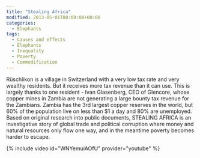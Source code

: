 ```yaml
---
title: "Stealing Africa"
modified: 2013-05-01T00:00:00+00:00
categories:
  - Elephants
tags:
  - Causes and effects
  - Elephants
  - Inequality
  - Poverty
  - Commodification
---
```


Rüschlikon is a village in Switzerland with a very low tax rate and very wealthy residents. But it receives more tax revenue than it can use. This is largely thanks to one resident - Ivan Glasenberg, CEO of Glencore, whose copper mines in Zambia are not generating a large bounty tax revenue for the Zambians. Zambia has the 3rd largest copper reserves in the world, but 60% of the population live on less than $1 a day and 80% are unemployed. Based on original research into public documents, STEALING AFRICA is an investigative story of global trade and political corruption where money and natural resources only flow one way, and in the meantime poverty becomes harder to escape.

{% include video id="WNYemuiAOfU" provider="youtube" %}
